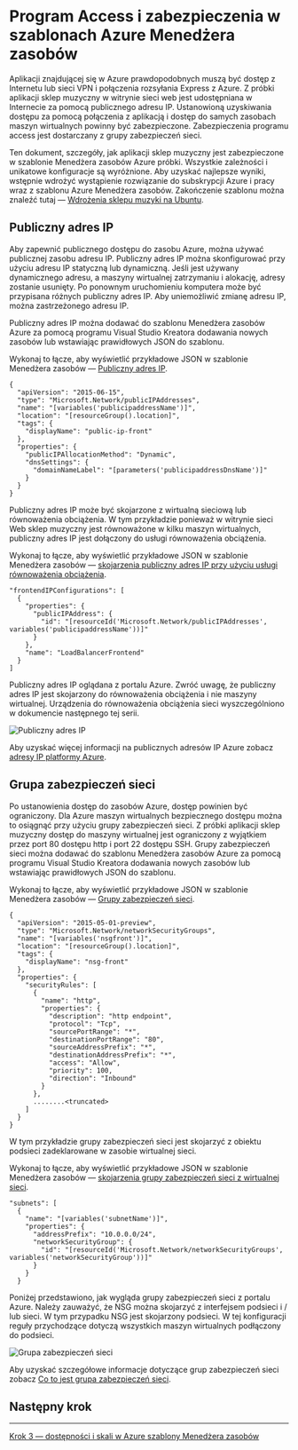 <properties
   pageTitle="Program Access i zabezpieczenia w szablonach Menedżera zasobów Azure | Microsoft Azure" 
   description="Samouczek DotNet Core Azure maszyn wirtualnych"
   services="virtual-machines-linux"
   documentationCenter="virtual-machines"
   authors="neilpeterson"
   manager="timlt"
   editor="tysonn"
   tags="azure-service-management"/>

<tags
   ms.service="virtual-machines-linux"
   ms.devlang="na"
   ms.topic="article"
   ms.tgt_pltfrm="vm-linux"
   ms.workload="infrastructure"
   ms.date="09/21/2016"
   ms.author="nepeters"/>

# <a name="access-and-security-in-azure-resource-manager-templates"></a>Program Access i zabezpieczenia w szablonach Azure Menedżera zasobów

Aplikacji znajdującej się w Azure prawdopodobnych muszą być dostęp z Internetu lub sieci VPN i połączenia rozsyłania Express z Azure. Z próbki aplikacji sklep muzyczny w witrynie sieci web jest udostępniana w Internecie za pomocą publicznego adresu IP. Ustanowioną uzyskiwania dostępu za pomocą połączenia z aplikacją i dostęp do samych zasobach maszyn wirtualnych powinny być zabezpieczone. Zabezpieczenia programu access jest dostarczany z grupy zabezpieczeń sieci. 

Ten dokument, szczegóły, jak aplikacji sklep muzyczny jest zabezpieczone w szablonie Menedżera zasobów Azure próbki. Wszystkie zależności i unikatowe konfiguracje są wyróżnione. Aby uzyskać najlepsze wyniki, wstępnie wdrożyć wystąpienie rozwiązanie do subskrypcji Azure i pracy wraz z szablonu Azure Menedżera zasobów. Zakończenie szablonu można znaleźć tutaj — [Wdrożenia sklepu muzyki na Ubuntu](https://github.com/Microsoft/dotnet-core-sample-templates/tree/master/dotnet-core-music-linux).


## <a name="public-ip-address"></a>Publiczny adres IP

Aby zapewnić publicznego dostępu do zasobu Azure, można używać publicznej zasobu adresu IP. Publiczny adres IP można skonfigurować przy użyciu adresu IP statyczną lub dynamiczną. Jeśli jest używany dynamicznego adresu, a maszyny wirtualnej zatrzymaniu i alokację, adresy zostanie usunięty. Po ponownym uruchomieniu komputera może być przypisana różnych publiczny adres IP. Aby uniemożliwić zmianę adresu IP, można zastrzeżonego adresu IP. 

Publiczny adres IP można dodawać do szablonu Menedżera zasobów Azure za pomocą programu Visual Studio Kreatora dodawania nowych zasobów lub wstawiając prawidłowych JSON do szablonu. 

Wykonaj to łącze, aby wyświetlić przykładowe JSON w szablonie Menedżera zasobów — [Publiczny adres IP](https://github.com/Microsoft/dotnet-core-sample-templates/blob/master/dotnet-core-music-linux/azuredeploy.json#L121).


```none
{
  "apiVersion": "2015-06-15",
  "type": "Microsoft.Network/publicIPAddresses",
  "name": "[variables('publicipaddressName')]",
  "location": "[resourceGroup().location]",
  "tags": {
    "displayName": "public-ip-front"
  },
  "properties": {
    "publicIPAllocationMethod": "Dynamic",
    "dnsSettings": {
      "domainNameLabel": "[parameters('publicipaddressDnsName')]"
    }
  }
}
```

Publiczny adres IP może być skojarzone z wirtualną sieciową lub równoważenia obciążenia. W tym przykładzie ponieważ w witrynie sieci Web sklep muzyczny jest równoważone w kilku maszyn wirtualnych, publiczny adres IP jest dołączony do usługi równoważenia obciążenia.

Wykonaj to łącze, aby wyświetlić przykładowe JSON w szablonie Menedżera zasobów — [skojarzenia publiczny adres IP przy użyciu usługi równoważenia obciążenia](https://github.com/Microsoft/dotnet-core-sample-templates/blob/master/dotnet-core-music-linux/azuredeploy.json#L208).

```none
"frontendIPConfigurations": [
  {
    "properties": {
      "publicIPAddress": {
        "id": "[resourceId('Microsoft.Network/publicIPAddresses', variables('publicipaddressName'))]"
      }
    },
    "name": "LoadBalancerFrontend"
  }
]
```

Publiczny adres IP oglądana z portalu Azure. Zwróć uwagę, że publiczny adres IP jest skojarzony do równoważenia obciążenia i nie maszyny wirtualnej. Urządzenia do równoważenia obciążenia sieci wyszczególniono w dokumencie następnego tej serii.

![Publiczny adres IP](./media/virtual-machines-linux-dotnet-core/pubip.png)

Aby uzyskać więcej informacji na publicznych adresów IP Azure zobacz [adresy IP platformy Azure](../virtual-network/virtual-network-ip-addresses-overview-arm.md).

## <a name="network-security-group"></a>Grupa zabezpieczeń sieci

Po ustanowienia dostęp do zasobów Azure, dostęp powinien być ograniczony. Dla Azure maszyn wirtualnych bezpiecznego dostępu można to osiągnąć przy użyciu grupy zabezpieczeń sieci. Z próbki aplikacji sklep muzyczny dostęp do maszyny wirtualnej jest ograniczony z wyjątkiem przez port 80 dostępu http i port 22 dostępu SSH. Grupy zabezpieczeń sieci można dodawać do szablonu Menedżera zasobów Azure za pomocą programu Visual Studio Kreatora dodawania nowych zasobów lub wstawiając prawidłowych JSON do szablonu.

Wykonaj to łącze, aby wyświetlić przykładowe JSON w szablonie Menedżera zasobów — [Grupy zabezpieczeń sieci](https://github.com/Microsoft/dotnet-core-sample-templates/blob/master/dotnet-core-music-linux/azuredeploy.json#L68).

```none
{
  "apiVersion": "2015-05-01-preview",
  "type": "Microsoft.Network/networkSecurityGroups",
  "name": "[variables('nsgfront')]",
  "location": "[resourceGroup().location]",
  "tags": {
    "displayName": "nsg-front"
  },
  "properties": {
    "securityRules": [
      {
        "name": "http",
        "properties": {
          "description": "http endpoint",
          "protocol": "Tcp",
          "sourcePortRange": "*",
          "destinationPortRange": "80",
          "sourceAddressPrefix": "*",
          "destinationAddressPrefix": "*",
          "access": "Allow",
          "priority": 100,
          "direction": "Inbound"
        }
      },
      ........<truncated> 
    ]
  }
}
```

W tym przykładzie grupy zabezpieczeń sieci jest skojarzyć z obiektu podsieci zadeklarowane w zasobie wirtualnej sieci. 

Wykonaj to łącze, aby wyświetlić przykładowe JSON w szablonie Menedżera zasobów — [skojarzenia grupy zabezpieczeń sieci z wirtualnej sieci](https://github.com/Microsoft/dotnet-core-sample-templates/blob/master/dotnet-core-music-linux/azuredeploy.json#L158).


```none
"subnets": [
  {
    "name": "[variables('subnetName')]",
    "properties": {
      "addressPrefix": "10.0.0.0/24",
      "networkSecurityGroup": {
        "id": "[resourceId('Microsoft.Network/networkSecurityGroups', variables('networkSecurityGroup'))]"
      }
    }
  }
```

Poniżej przedstawiono, jak wygląda grupy zabezpieczeń sieci z portalu Azure. Należy zauważyć, że NSG można skojarzyć z interfejsem podsieci i / lub sieci. W tym przypadku NSG jest skojarzony podsieci. W tej konfiguracji reguły przychodzące dotyczą wszystkich maszyn wirtualnych podłączony do podsieci.

![Grupa zabezpieczeń sieci](./media/virtual-machines-linux-dotnet-core/nsg.png)

Aby uzyskać szczegółowe informacje dotyczące grup zabezpieczeń sieci zobacz [Co to jest grupa zabezpieczeń sieci]( https://azure.microsoft.com/documentation/articles/virtual-networks-nsg/).

## <a name="next-step"></a>Następny krok

<hr>

[Krok 3 — dostępności i skali w Azure szablony Menedżera zasobów](./virtual-machines-linux-dotnet-core-4-availability-scale.md)
